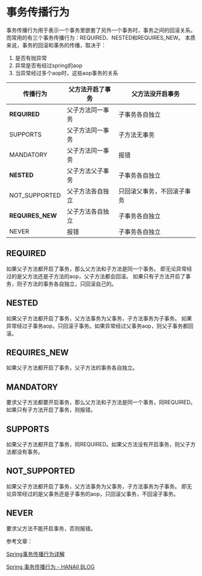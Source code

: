 # 事务传播行为
事务传播行为用于表示一个事务里嵌套了另外一个事务时，事务之间的回滚关系。
而常用的有三个事务传播行为：REQUIRED、NESTED和REQUIRES_NEW。
本质来说，事务的回滚和事务的传播，取决于：
1. 是否有抛异常
2. 异常是否有经过spring的aop
3. 当异常经过多个aop时，这些aop事务的关系

|传播行为        |父方法开启了事务|父方法没开启事务          |
|---             |---             |---                       |
|**REQUIRED**    |父子方法同一事务|子事务各自独立            |
|SUPPORTS        |父子方法同一事务|子方法无事务              |
|MANDATORY       |父子方法同一事务|报错                      |
|**NESTED**      |父子方法父子事务|子事务各自独立            |
|NOT_SUPPORTED   |父子方法各自独立|只回滚父事务，不回滚子事务|
|**REQUIRES_NEW**|父子方法各自独立|子事务各自独立            |
|NEVER           |报错            |子事务各自独立            |

## REQUIRED
如果父子方法都开启了事务，那么父方法和子方法是同一个事务。
即无论异常经过的是父方法还是子方法的aop，父子方法都会回滚。
如果只有子方法开启了事务，则子方法的事务各自独立，只回滚自己的。

## NESTED
如果父子方法都开启了事务，父方法事务为父事务，子方法事务为子事务。
如果异常经过子事务aop，只回滚子事务。如果异常经过父事务aop，则父子事务都回滚。

## REQUIRES_NEW
如果父子方法都开启了事务，父子方法的事务各自独立。

## MANDATORY
要求父子方法都要开启事务，那么父方法和子方法是同一个事务，同REQUIRED。
如果只有子方法开启了事务，则报错。

## SUPPORTS
如果父子方法都开启了事务，同REQUIRED。如果父方法没有开启事务，则父子方法都没有事务。

## NOT_SUPPORTED
如果父子方法都开启了事务，父方法事务为父事务，子方法事务为子事务。
即无论异常经过的是父事务还是子事务的aop，只回滚父事务，不回滚子事务。

## NEVER
要求父方法不能开启事务，否则报错。

参考文章：

[Spring事务传播行为详解](https://juejin.im/entry/5a8fe57e5188255de201062b)

[Spring 事务传播行为 - HANAII BLOG](http://hara.fun/index.php/archives/2159/)